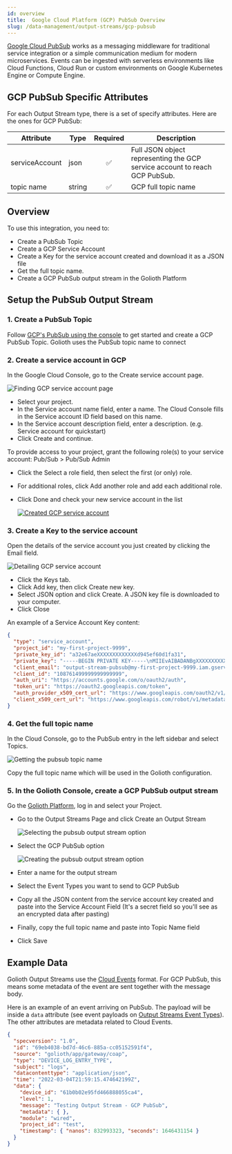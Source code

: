 ```yaml
---
id: overview
title:  Google Cloud Platform (GCP) PubSub Overview
slug: /data-management/output-streams/gcp-pubsub
---
```


[Google Cloud PubSub](https://cloud.google.com/pubsub/) works as a messaging middleware for traditional service integration or a simple communication medium for modern microservices. Events can be ingested with serverless environments like Cloud Functions, Cloud Run or custom environments on Google Kubernetes Engine or Compute Engine.

## GCP PubSub Specific Attributes

For each Output Stream type, there is a set of specify attributes. Here are the ones for GCP PubSub:

| Attribute        | Type   | Required | Description                                                                                                                                                                                    |
| ---------------- | ------ |:--------:| ---------------------------------------------------------------------------------------------------------------------------------------------------------------------------------------------- |
| serviceAccount | json | ✅       | Full JSON object representing the GCP service account to reach GCP PubSub. |
| topic name | string | ✅       | GCP full topic name |

## Overview

To use this integration, you need to:

- Create a PubSub Topic
- Create a GCP Service Account
- Create a Key for the service account created and download it as a JSON file
- Get the full topic name.
- Create a GCP PubSub output stream in the Golioth Platform

## Setup the PubSub Output Stream

### 1. Create a PubSub Topic

Follow [GCP's PubSub using the console](https://cloud.google.com/pubsub/docs/create-topic-console) to get started and create a GCP PubSub Topic. Golioth uses the PubSub topic name to connect

### 2. Create a service account in GCP

In the Google Cloud Console, go to the Create service account page.

![Finding GCP service account page](./assets/gcp-iam-create-service-acc.png)

- Select your project.
- In the Service account name field, enter a name. The Cloud Console fills in the Service account ID field based on this name.
- In the Service account description field, enter a description. (e.g. Service account for quickstart)
- Click Create and continue.

To provide access to your project, grant the following role(s) to your service account: Pub/Sub > Pub/Sub Admin

- Click the Select a role field, then select the first (or only) role.
- For additional roles, click Add another role and add each additional role.
- Click Done and check your new service account in the list

  [![Created GCP service account](./assets/gcp-created-service-acc.png)](./assets/gcp-created-service-acc.png)

### 3. Create a Key to the service account

Open the details of the service account you just created by clicking the Email field.

![Detailing GCP service account](./assets/gcp-detailing-service-acc.png)

- Click the Keys tab.
- Click Add key, then click Create new key.
- Select JSON option and click Create. A JSON key file is downloaded to your computer.
- Click Close

An example of a Service Account Key content:

```json
{
  "type": "service_account",
  "project_id": "my-first-project-9999",
  "private_key_id": "a32e67aeXXXXXXXXXXXXXd945ef60d1fa31",
  "private_key": "-----BEGIN PRIVATE KEY-----\nMIIEvAIBADANBgXXXXXXXXXXXXXXXXXXxDpQQ==\n-----END PRIVATE KEY-----\n",
  "client_email": "output-stream-pubsub@my-first-project-9999.iam.gserviceaccount.com",
  "client_id": "108761499999999999999",
  "auth_uri": "https://accounts.google.com/o/oauth2/auth",
  "token_uri": "https://oauth2.googleapis.com/token",
  "auth_provider_x509_cert_url": "https://www.googleapis.com/oauth2/v1/certs",
  "client_x509_cert_url": "https://www.googleapis.com/robot/v1/metadata/x509/output-stream-pubsub%40my-first-project-9999.iam.gserviceaccount.com"
}
```

### 4. Get the full topic name

In the Cloud Console, go to the PubSub entry in the left sidebar and select Topics.

![Getting the pubsub topic name](./assets/gcp-pubsub-topic-name.png)

Copy the full topic name which will be used in the Golioth configuration.

### 5. In the Golioth Console, create a GCP PubSub output stream

Go the [Golioth Platform](https://console.golioth.io), log in and select your Project.

- Go to the Output Streams Page and click Create an Output Stream

  ![Selecting the pubsub output stream option](./assets/golioth-gcp-output-stream.png)

- Select the GCP PubSub option

  ![Creating the pubsub output stream option](./assets/golioth-creating-pubsub-output-stream.png)

- Enter a name for the output stream
- Select the Event Types you want to send to GCP PubSub
- Copy all the JSON content from the service account key created and paste into the Service Account Field (It's a secret field so you'll see as an encrypted data after pasting)
- Finally, copy the full topic name and paste into Topic Name field
- Click Save

## Example Data

Golioth Output Streams use the [Cloud Events](https://cloudevents.io) format. For GCP PubSub, this means some metadata of the event are sent together with the message body.

Here is an example of an event arriving on PubSub. The payload will be inside a `data` attribute (see event payloads on [Output Streams Event Types](/data-management/output-streams/event-types/events)). The other attributes are metadata related to Cloud Events.

```json
{
  "specversion": "1.0",
  "id": "69eb4038-bd7d-46c6-885a-cc05152591f4",
  "source": "golioth/app/gateway/coap",
  "type": "DEVICE_LOG_ENTRY_TYPE",
  "subject": "logs",
  "datacontenttype": "application/json",
  "time": "2022-03-04T21:59:15.474642199Z",
  "data": {
    "device_id": "61b0b02e95fd466888055ca4",
    "level": 1,
    "message": "Testing Output Stream - GCP PubSub",
    "metadata": { },
    "module": "wired",
    "project_id": "test",
    "timestamp": { "nanos": 832993323, "seconds": 1646431154 }
  }
}
```
